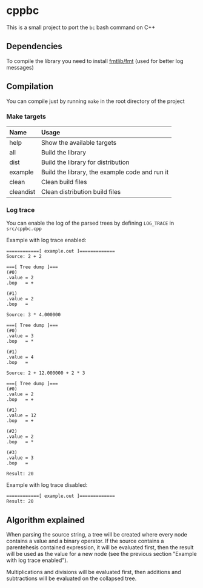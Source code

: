 # cppbc
This is a small project to port the `bc` bash command on C++

## Dependencies
To compile the library you need to install [fmtlib/fmt](https://github.com/fmtlib/fmt) (used for better log messages)

## Compilation
You can compile just by running `make` in the root directory of the project

### Make targets
Name      | Usage
:---      | :---
help      | Show the available targets
all       | Build the library
dist      | Build the library for distribution
example   | Build the library, the example code and run it
clean     | Clean build files
cleandist | Clean distribution build files

### Log trace
You can enable the log of the parsed trees by defining `LOG_TRACE` in `src/cppbc.cpp`

Example with log trace enabled:
```
============[ example.out ]=============
Source: 2 + 2

===[ Tree dump ]===
(#0)
.value = 2
.bop   = +

(#1)
.value = 2
.bop   =  

Source: 3 * 4.000000

===[ Tree dump ]===
(#0)
.value = 3
.bop   = *

(#1)
.value = 4
.bop   =  

Source: 2 + 12.000000 + 2 * 3

===[ Tree dump ]===
(#0)
.value = 2
.bop   = +

(#1)
.value = 12
.bop   = +

(#2)
.value = 2
.bop   = *

(#3)
.value = 3
.bop   =  

Result: 20
```

Example with log trace disabled:
```
============[ example.out ]=============
Result: 20
```

## Algorithm explained
When parsing the source string, a tree will be created where every node contains a value and a binary operator.
If the source contains a parentehesis contained expression, it will be evaluated first, 
then the result will be used as the value for a new node (see the previous section "Example with log trace enabled").

Multiplications and divisions will be evaluated first, then additions and subtractions will be evaluated on the collapsed tree.
